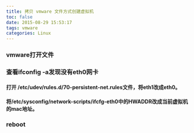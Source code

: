 ```yaml
---
title: 拷贝 vmware 文件方式创建虚拟机
toc: false
date: 2015-08-29 15:53:17
tags: vmware
categories: Linux
---
```


### vmware打开文件

### 查看ifconfig -a发现没有eth0网卡
#### 打开 /etc/udev/rules.d/70-persistent-net.rules文件，将eth1改成eth0。  
#### 将/etc/sysconfig/network-scripts/ifcfg-eth0中的HWADDR改成当前虚拟机的mac地址。

### reboot

